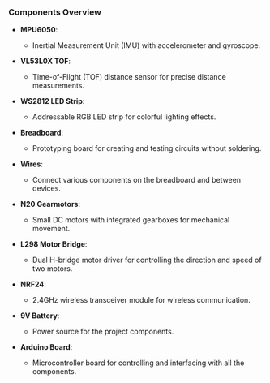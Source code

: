 ### Components Overview

- **MPU6050**:
  - Inertial Measurement Unit (IMU) with accelerometer and gyroscope.
  
- **VL53L0X TOF**:
  - Time-of-Flight (TOF) distance sensor for precise distance measurements.

- **WS2812 LED Strip**:
  - Addressable RGB LED strip for colorful lighting effects.

- **Breadboard**:
  - Prototyping board for creating and testing circuits without soldering.

- **Wires**:
  - Connect various components on the breadboard and between devices.

- **N20 Gearmotors**:
  - Small DC motors with integrated gearboxes for mechanical movement.

- **L298 Motor Bridge**:
  - Dual H-bridge motor driver for controlling the direction and speed of two motors.

- **NRF24**:
  - 2.4GHz wireless transceiver module for wireless communication.

- **9V Battery**:
  - Power source for the project components.

- **Arduino Board**:
  - Microcontroller board for controlling and interfacing with all the components.